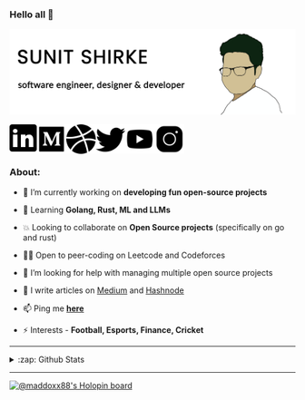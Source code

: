 ### Hello all 👋
<img src="https://github.com/Maddoxx88/Maddoxx88/blob/master/Portfolio%20Design%20GitHub 2.png" />

[<img align="left" src="https://github.com/Maddoxx88/Maddoxx88/blob/master/linkedin-icon.png" width="48" />][linkedin]
[<img align="left" src="https://github.com/Maddoxx88/Maddoxx88/blob/master/medium-icon.png" width="52" />][medium]
[<img align="left" src="https://github.com/Maddoxx88/Maddoxx88/blob/master/dribbble-icon.png" width="52" />][dribbble]
[<img align="left" src="https://github.com/Maddoxx88/Maddoxx88/blob/master/twitter-icon.png" width="52" />][twitter]
[<img align="left" src="https://github.com/Maddoxx88/Maddoxx88/blob/master/youtube-icon.png" width="52" />][youtube]
[<img align="left" src="https://github.com/Maddoxx88/Maddoxx88/blob/master/instagram-icon.png" width="52" />][instagram]
<br />
<br />
<br />


### About:

- 🔭 I’m currently working on **developing fun open-source projects**

- 🌱 Learning **Golang, Rust, ML and LLMs**

- 💥 Looking to collaborate on **Open Source projects** (specifically on go and rust)

- 🧑‍💻 Open to peer-coding on Leetcode and Codeforces 

- 🤝 I’m looking for help with managing multiple open source projects

- 📝 I write articles on [Medium](https://sunitshirke.medium.com/) and [Hashnode](https://sunitshirke.hashnode.dev/)

- 📫 Ping me [**here**](https://twitter.com/sunitshirke)

- ⚡ Interests - **Football, Esports, Finance, Cricket**

---

<details>
  <summary>:zap: Github Stats</summary>
<img align="center" src="https://github-readme-stats.vercel.app/api?username=maddoxx88&hide=%5B%22issues%22%5D&title_color=000000&icon_color=000000&text_color=000000&bg_color=FFFFFF&line_height=48&show_icons=true" />
</details>

---

[![@maddoxx88's Holopin board](https://holopin.me/maddoxx88)](https://holopin.io/@maddoxx88)

[linkedin]: https://www.linkedin.com/in/sunitshirke/
[medium]: https://medium.com/@sunitshirke88
[dribbble]: https://dribbble.com/sunit_shirke
[twitter]: https://twitter.com/sunitshirke_88
[youtube]: https://www.youtube.com/channel/UC4yM7YN7-8W7AVRBsZzj5vg
[instagram]: https://www.instagram.com/sunit_shirke/
